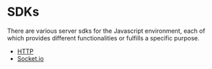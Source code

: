# SDKs

There are various server sdks for the Javascript environment, 
each of which provides different functionalities or fulfills a specific purpose.

- [HTTP](http-middleware.md)
- [Socket.io](socket-middleware.md)
